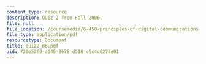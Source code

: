 ```yaml
---
content_type: resource
description: Quiz 2 from Fall 2006.
file: null
file_location: /coursemedia/6-450-principles-of-digital-communications-i-fall-2006/720e53f9a6452b78d518c9c4d6278e01_quiz2_06.pdf
file_type: application/pdf
resourcetype: Document
title: quiz2_06.pdf
uid: 720e53f9-a645-2b78-d518-c9c4d6278e01
---
```


